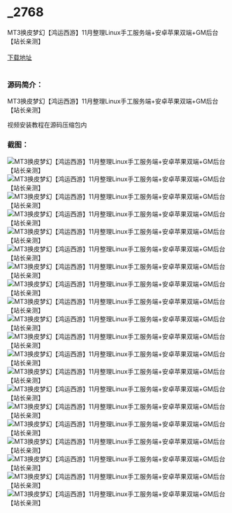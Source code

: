 # _2768
MT3换皮梦幻【鸿运西游】11月整理Linux手工服务端+安卓苹果双端+GM后台【站长亲测】
<br/></br>
[下载地址](https://www.uuid2.com/2768.html "下载地址")
<br/></br>
<h3>源码简介：</h3>
<p>MT3换皮梦幻【鸿运西游】11月整理Linux手工服务端+安卓苹果双端+GM后台【站长亲测】<p>
<p>视频安装教程在源码压缩包内<p>
<h3>截图：</h3>
<img src="https://www.uuid2.com/wp-content/uploads/img/202111/b7179fa603.jpg" alt="MT3换皮梦幻【鸿运西游】11月整理Linux手工服务端+安卓苹果双端+GM后台【站长亲测】"><img src="https://www.uuid2.com/wp-content/uploads/img/202111/354331b587.jpg" alt="MT3换皮梦幻【鸿运西游】11月整理Linux手工服务端+安卓苹果双端+GM后台【站长亲测】"><img src="https://www.uuid2.com/wp-content/uploads/img/202111/67c332a554.jpg" alt="MT3换皮梦幻【鸿运西游】11月整理Linux手工服务端+安卓苹果双端+GM后台【站长亲测】"><img src="https://www.uuid2.com/wp-content/uploads/img/202111/3a06837398.jpg" alt="MT3换皮梦幻【鸿运西游】11月整理Linux手工服务端+安卓苹果双端+GM后台【站长亲测】"><img src="https://www.uuid2.com/wp-content/uploads/img/202111/8c73a6e125.jpg" alt="MT3换皮梦幻【鸿运西游】11月整理Linux手工服务端+安卓苹果双端+GM后台【站长亲测】"><img src="https://www.uuid2.com/wp-content/uploads/img/202111/8a812c3728.jpg" alt="MT3换皮梦幻【鸿运西游】11月整理Linux手工服务端+安卓苹果双端+GM后台【站长亲测】"><img src="https://www.uuid2.com/wp-content/uploads/img/202111/536e096549.jpg" alt="MT3换皮梦幻【鸿运西游】11月整理Linux手工服务端+安卓苹果双端+GM后台【站长亲测】"><img src="https://www.uuid2.com/wp-content/uploads/img/202111/73c23ff466.jpg" alt="MT3换皮梦幻【鸿运西游】11月整理Linux手工服务端+安卓苹果双端+GM后台【站长亲测】"><img src="https://www.uuid2.com/wp-content/uploads/img/202111/0f1b42b764.jpg" alt="MT3换皮梦幻【鸿运西游】11月整理Linux手工服务端+安卓苹果双端+GM后台【站长亲测】"><img src="https://www.uuid2.com/wp-content/uploads/img/202111/2b6c2f0627.jpg" alt="MT3换皮梦幻【鸿运西游】11月整理Linux手工服务端+安卓苹果双端+GM后台【站长亲测】"><img src="https://www.uuid2.com/wp-content/uploads/img/202111/3d3cfad942.jpg" alt="MT3换皮梦幻【鸿运西游】11月整理Linux手工服务端+安卓苹果双端+GM后台【站长亲测】"><img src="https://www.uuid2.com/wp-content/uploads/img/202111/5329dcb446.jpg" alt="MT3换皮梦幻【鸿运西游】11月整理Linux手工服务端+安卓苹果双端+GM后台【站长亲测】"><img src="https://www.uuid2.com/wp-content/uploads/img/202111/16c981a581.jpg" alt="MT3换皮梦幻【鸿运西游】11月整理Linux手工服务端+安卓苹果双端+GM后台【站长亲测】"><img src="https://www.uuid2.com/wp-content/uploads/img/202111/9e4b3d2552.jpg" alt="MT3换皮梦幻【鸿运西游】11月整理Linux手工服务端+安卓苹果双端+GM后台【站长亲测】"><img src="https://www.uuid2.com/wp-content/uploads/img/202111/14bda1c929.jpg" alt="MT3换皮梦幻【鸿运西游】11月整理Linux手工服务端+安卓苹果双端+GM后台【站长亲测】"><img src="https://www.uuid2.com/wp-content/uploads/img/202111/d9db2aa488.jpg" alt="MT3换皮梦幻【鸿运西游】11月整理Linux手工服务端+安卓苹果双端+GM后台【站长亲测】"><img src="https://www.uuid2.com/wp-content/uploads/img/202111/ab8de4a529.jpg" alt="MT3换皮梦幻【鸿运西游】11月整理Linux手工服务端+安卓苹果双端+GM后台【站长亲测】"><img src="https://www.uuid2.com/wp-content/uploads/img/202111/df6fb5f276.jpg" alt="MT3换皮梦幻【鸿运西游】11月整理Linux手工服务端+安卓苹果双端+GM后台【站长亲测】"><img src="https://www.uuid2.com/wp-content/uploads/img/202111/874fc95308.jpg" alt="MT3换皮梦幻【鸿运西游】11月整理Linux手工服务端+安卓苹果双端+GM后台【站长亲测】"><img src="https://www.uuid2.com/wp-content/uploads/img/202111/4b6de22435.jpg" alt="MT3换皮梦幻【鸿运西游】11月整理Linux手工服务端+安卓苹果双端+GM后台【站长亲测】">
